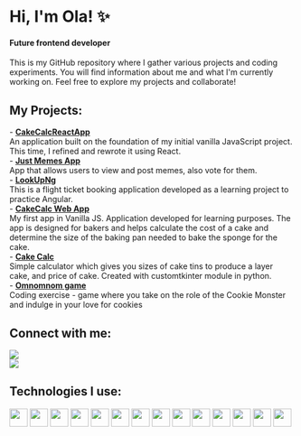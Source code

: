 <h1>Hi, I'm Ola! ✨</h1>
<h4>Future frontend developer</h4>
<p>This is my GitHub repository where I gather various projects and coding experiments. You will find information about me and what I'm currently working on. Feel free to explore my projects and collaborate!</p>

<h2>My Projects:</h2>
- <b><a href="https://github.com/olcolcolc/CakeCalcReactApp">CakeCalcReactApp</a></b></br>
  An application built on the foundation of my initial vanilla JavaScript project. This time, I refined and rewrote it using React.</br>
- <b><a href="https://github.com/olcolcolc/JustMemesApp">Just Memes App</a></b></br>
  App that allows users to view and post memes, also vote for them.</br>
- <b><a href="https://github.com/olcolcolc/LookUpNg">LookUpNg</a></b></br>
This is a flight ticket booking application developed as a learning project to practice Angular.</br>
- <b><a href="https://github.com/olcolcolc/CakeCalcWebApp">CakeCalc Web App</a></b></br>
  My first app in Vanilla JS. Application developed for learning purposes. The app is designed for bakers and helps calculate the cost of a cake and determine the size of the baking pan needed to bake the sponge for the cake.</br>
- <b><a href="https://github.com/olcolcolc/CakeCalc">Cake Calc</a></b></br>
Simple calculator which gives you sizes of cake tins to produce a layer cake, and price of cake. Created with customtkinter module in python.</br>
- <b><a href="https://github.com/olcolcolc/Omnomnom_game">Omnomnom game</a></b></br>
Coding exercise - game where you take on the role of the Cookie Monster and indulge in your love for cookies</br>

<h2>Connect with me:</h2>
<a href="https://www.linkedin.com/in/aleksandraczyrnek"> <img src="https://img.shields.io/badge/LinkedIn-0077B5?style=for-the-badge&logo=linkedin&logoColor=white"></a> </br>
<a href="mailto:aleksandra@czyrnek.net"><img src="https://img.shields.io/badge/Gmail-D14836?style=for-the-badge&logo=gmail&logoColor=white"></a>

<h2>Technologies I use:</h2>
<a href="https://git-scm.com/"><img src="https://user-images.githubusercontent.com/25181517/192108372-f71d70ac-7ae6-4c0d-8395-51d8870c2ef0.png" width="32px"></a>
<a href="https://dev.w3.org/html5/spec-LC/"><img src="https://user-images.githubusercontent.com/25181517/192158954-f88b5814-d510-4564-b285-dff7d6400dad.png" width="32px"></a>
<a href="https://www.w3schools.com/css/"><img src="https://user-images.githubusercontent.com/25181517/183898674-75a4a1b1-f960-4ea9-abcb-637170a00a75.png" width="32px"></a>
<a href="https://firebase.google.com/"><img src="https://user-images.githubusercontent.com/25181517/189716855-2c69ca7a-5149-4647-936d-780610911353.png" width="32px"></a>
<a href="https://www.figma.com/"><img src="https://user-images.githubusercontent.com/25181517/189715289-df3ee512-6eca-463f-a0f4-c10d94a06b2f.png" width="32px"></a>
<a href="https://developer.mozilla.org/en-US/docs/Web/JavaScript"><img src="https://user-images.githubusercontent.com/25181517/117447155-6a868a00-af3d-11eb-9cfe-245df15c9f3f.png" width="32px"></a>
<a href="https://angular.io/"><img src="https://user-images.githubusercontent.com/25181517/183890595-779a7e64-3f43-4634-bad2-eceef4e80268.png" width="32px"></a>
<a href="https://react.dev/"><img src="https://user-images.githubusercontent.com/25181517/183897015-94a058a6-b86e-4e42-a37f-bf92061753e5.png" width="32px"></a>
<a href="https://www.typescriptlang.org/"><img src="https://user-images.githubusercontent.com/25181517/183890598-19a0ac2d-e88a-4005-a8df-1ee36782fde1.png" width="32px"></a>
<a href="https://www.npmjs.com/"><img src="https://user-images.githubusercontent.com/25181517/121401671-49102800-c959-11eb-9f6f-74d49a5e1774.png" width="32px"></a>
<a href="https://webpack.js.org/"><img src="https://user-images.githubusercontent.com/25181517/187955008-981340e6-b4cc-441b-80cf-7a5e94d29e7e.png" width="32px"></a>
<a href="https://www.python.org/"><img src="https://user-images.githubusercontent.com/25181517/183423507-c056a6f9-1ba8-4312-a350-19bcbc5a8697.png" width="32px"></a>
<a href="https://vitejs.dev/"><img src="https://vitejs.dev/logo.svg" width="32px"></a>
<a href="https://www.styled-components.com"><img src="https://raw.githubusercontent.com/styled-components/brand/master/styled-components.png" width="32px"></a>






